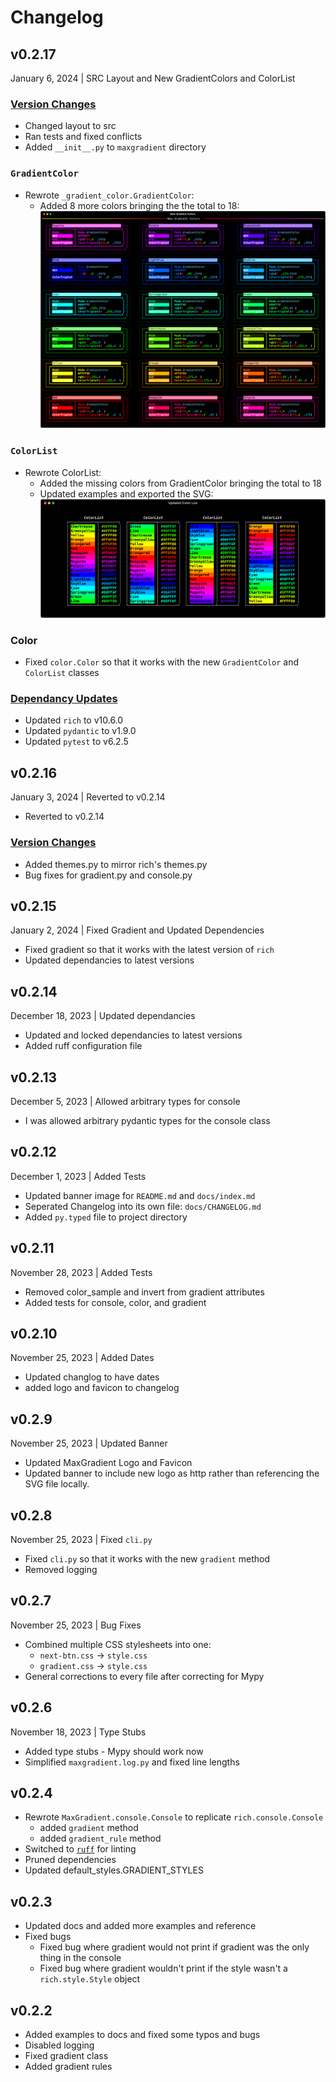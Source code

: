 # Changelog

## v0.2.17

<span class="highlight">January 6, 2024</span> | SRC Layout and New GradientColors and ColorList

### <u>Version Changes</u>

- Changed layout to src
- Ran tests and fixed conflicts
- Added `__init__.py` to `maxgradient` directory

###  `GradientColor`

- Rewrote `_gradient_color.GradientColor`:
    - Added 8 more colors bringing the the total to 18:
        ![Gradient Colors](img/new_gradient_colors.svg)

### `ColorList`

- Rewrote ColorList:
    - Added the missing colors from GradientColor bringing the total to 18
    - Updated examples and exported the SVG:
        ![Color List](img/updated_color_list.svg)

### Color

- Fixed `color.Color` so that it works with the new `GradientColor` and `ColorList` classes

### <u>Dependancy Updates</u>
- Updated `rich` to v10.6.0
- Updated `pydantic` to v1.9.0
- Updated `pytest` to v6.2.5

## v0.2.16

<span class="highlight">January 3, 2024</span> | Reverted to v0.2.14

- Reverted to v0.2.14

### <u>Version Changes</u>
- Added themes.py to mirror rich's themes.py
- Bug fixes for gradient.py and console.py

## v0.2.15 

<span class="highlight">January 2, 2024</span> | Fixed Gradient and Updated Dependencies

- Fixed gradient so that it works with the latest version of `rich`
- Updated dependancies to latest versions

## v0.2.14

<span class="highlight">December 18, 2023</span> | Updated dependancies

- Updated and locked dependancies to latest versions
- Added ruff configuration file

## v0.2.13

<span class="highlight">December 5, 2023</span> | Allowed arbitrary types for console

- I was allowed arbitrary pydantic types for the console class

## v0.2.12

<span class="highlight">December 1, 2023</span> | Added Tests

- Updated banner image for `README.md` and `docs/index.md`
- Seperated Changelog into its own file: `docs/CHANGELOG.md`
- Added `py.typed` file to project                    directory

## v0.2.11

<span class="highlight">November 28, 2023</span> | Added Tests

- Removed color_sample and invert from gradient attributes
- Added tests for console, color, and gradient

## v0.2.10

<span class="highlight">November 25, 2023</span> | Added Dates

- Updated changlog to have dates
- added logo and favicon to changelog

## v0.2.9

<span class="highlight">November 25, 2023</span> | Updated Banner

- Updated MaxGradient Logo and Favicon
- Updated banner to include new logo as http rather than referencing the SVG file locally.

## v0.2.8

<span class="highlight">November 25, 2023</span> | Fixed `cli.py`

- Fixed `cli.py` so that it works with the new `gradient` method
- Removed logging

## v0.2.7

<span class="highlight">November 25, 2023</span> | Bug Fixes

- Combined multiple CSS stylesheets into one:
    - `next-btn.css` -> `style.css`
    - `gradient.css` -> `style.css`
- General corrections to every file after correcting for Mypy

## v0.2.6

<span class="highlight">November 18, 2023</span> | Type Stubs

- Added type stubs - Mypy should work now
- Simplified `maxgradient.log.py` and fixed line lengths

## v0.2.4

- Rewrote `MaxGradient.console.Console` to replicate `rich.console.Console`
    - added `gradient` method
    - added `gradient_rule` method
- Switched to [`ruff`](https://docs.astral.sh/ruff/) for linting
- Pruned dependencies
- Updated default_styles.GRADIENT_STYLES

## v0.2.3

- Updated docs and added more examples and reference
- Fixed bugs
    - Fixed bug where gradient would not print if gradient was the only thing in the console
    - Fixed bug where gradient wouldn't print if the style wasn't a `rich.style.Style` object

## v0.2.2

- Added examples to docs and fixed some typos and bugs
- Disabled logging
- Fixed gradient class
- Added gradient rules
